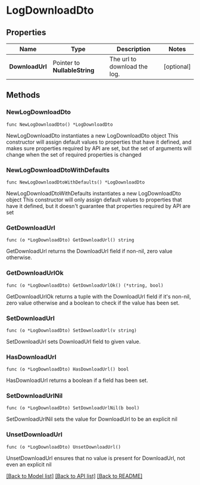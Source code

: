 # LogDownloadDto

## Properties

Name | Type | Description | Notes
------------ | ------------- | ------------- | -------------
**DownloadUrl** | Pointer to **NullableString** | The url to download the log. | [optional] 

## Methods

### NewLogDownloadDto

`func NewLogDownloadDto() *LogDownloadDto`

NewLogDownloadDto instantiates a new LogDownloadDto object
This constructor will assign default values to properties that have it defined,
and makes sure properties required by API are set, but the set of arguments
will change when the set of required properties is changed

### NewLogDownloadDtoWithDefaults

`func NewLogDownloadDtoWithDefaults() *LogDownloadDto`

NewLogDownloadDtoWithDefaults instantiates a new LogDownloadDto object
This constructor will only assign default values to properties that have it defined,
but it doesn't guarantee that properties required by API are set

### GetDownloadUrl

`func (o *LogDownloadDto) GetDownloadUrl() string`

GetDownloadUrl returns the DownloadUrl field if non-nil, zero value otherwise.

### GetDownloadUrlOk

`func (o *LogDownloadDto) GetDownloadUrlOk() (*string, bool)`

GetDownloadUrlOk returns a tuple with the DownloadUrl field if it's non-nil, zero value otherwise
and a boolean to check if the value has been set.

### SetDownloadUrl

`func (o *LogDownloadDto) SetDownloadUrl(v string)`

SetDownloadUrl sets DownloadUrl field to given value.

### HasDownloadUrl

`func (o *LogDownloadDto) HasDownloadUrl() bool`

HasDownloadUrl returns a boolean if a field has been set.

### SetDownloadUrlNil

`func (o *LogDownloadDto) SetDownloadUrlNil(b bool)`

 SetDownloadUrlNil sets the value for DownloadUrl to be an explicit nil

### UnsetDownloadUrl
`func (o *LogDownloadDto) UnsetDownloadUrl()`

UnsetDownloadUrl ensures that no value is present for DownloadUrl, not even an explicit nil

[[Back to Model list]](../README.md#documentation-for-models) [[Back to API list]](../README.md#documentation-for-api-endpoints) [[Back to README]](../README.md)



